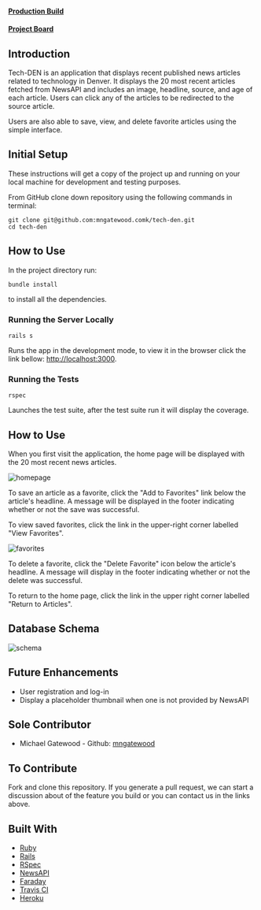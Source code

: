 #### [Production Build](https://mngatewood-tech-den.herokuapp.com/)
#### [Project Board](https://github.com/mngatewood/tech-den/projects/1)

## Introduction

Tech-DEN is an application that displays recent published news articles related to technology in Denver.  It displays the 20 most recent articles fetched from NewsAPI and includes an image, headline, source, and age of each article.  Users can click any of the articles to be redirected to the source article.

Users are also able to save, view, and delete favorite articles using the simple interface.

## Initial Setup

These instructions will get a copy of the project up and running on your local machine for development and testing purposes.

From GitHub clone down repository using the following commands in terminal:

    git clone git@github.com:mngatewood.comk/tech-den.git
    cd tech-den

## How to Use

In the project directory run:

    bundle install

to install all the dependencies.

### Running the Server Locally

    rails s

Runs the app in the development mode, to view it in the browser click the link bellow:
[http://localhost:3000](http://localhost:3000).

### Running the Tests

    rspec

Launches the test suite, after the test suite run it will display the coverage.

## How to Use

When you first visit the application, the home page will be displayed with the 20 most recent news articles.

![homepage](screenshots/homepage.png) <!-- .element style="width: 50%" -->

To save an article as a favorite, click the "Add to Favorites" link below the article's headline.  A message will be displayed in the footer indicating whether or not the save was successful.

To view saved favorites, click the link in the upper-right corner labelled "View Favorites".

![favorites](screenshots/favorites.png) <!-- .element style="width: 50%" -->

To delete a favorite, click the "Delete Favorite" icon below the article's headline.  A message will display in the footer indicating whether or not the delete was successful.

To return to the home page, click the link in the upper right corner labelled "Return to Articles".

## Database Schema

![schema](screenshots/schema.png)

## Future Enhancements

* User registration and log-in
* Display a placeholder thumbnail when one is not provided by NewsAPI

## Sole Contributor

* Michael Gatewood - Github: [mngatewood](https://www.github.com/mngatewood)

## To Contribute

Fork and clone this repository. If you generate a pull request,  we can start a discussion about of the feature you build or you can contact us in the links above.   

## Built With

* [Ruby](https://ruby-lang.org/)
* [Rails](https://rubyonrails.org/)
* [RSpec](https://rspec.info/)
* [NewsAPI](https://newsapi.org)
* [Faraday](https://github.com/lostisland/faraday)
* [Travis CI](https://travis-ci.org/)
* [Heroku](https://herokuapp.com)
